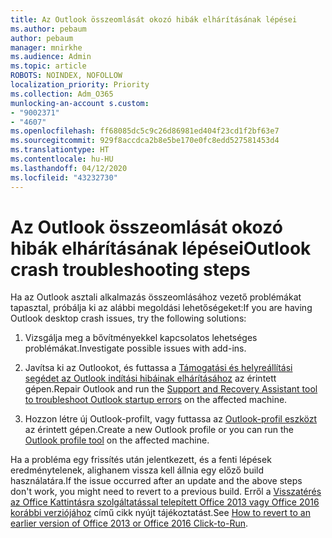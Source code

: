 ```yaml
---
title: Az Outlook összeomlását okozó hibák elhárításának lépései
ms.author: pebaum
author: pebaum
manager: mnirkhe
ms.audience: Admin
ms.topic: article
ROBOTS: NOINDEX, NOFOLLOW
localization_priority: Priority
ms.collection: Adm_O365
munlocking-an-account s.custom:
- "9002371"
- "4607"
ms.openlocfilehash: ff68085dc5c9c26d86981ed404f23cd1f2bf63e7
ms.sourcegitcommit: 929f8accdca2b8e5be170e0fc8edd527581453d4
ms.translationtype: HT
ms.contentlocale: hu-HU
ms.lasthandoff: 04/12/2020
ms.locfileid: "43232730"
---
```

# <a name="outlook-crash-troubleshooting-steps"></a><span data-ttu-id="b71ea-102">Az Outlook összeomlását okozó hibák elhárításának lépései</span><span class="sxs-lookup"><span data-stu-id="b71ea-102">Outlook crash troubleshooting steps</span></span>

<span data-ttu-id="b71ea-103">Ha az Outlook asztali alkalmazás összeomlásához vezető problémákat tapasztal, próbálja ki az alábbi megoldási lehetőségeket:</span><span class="sxs-lookup"><span data-stu-id="b71ea-103">If you are having Outlook desktop crash issues, try the following solutions:</span></span>

1. <span data-ttu-id="b71ea-104">Vizsgálja meg a bővítményekkel kapcsolatos lehetséges problémákat.</span><span class="sxs-lookup"><span data-stu-id="b71ea-104">Investigate possible issues with add-ins.</span></span>

2. <span data-ttu-id="b71ea-105">Javítsa ki az Outlookot, és futtassa a [Támogatási és helyreállítási segédet az Outlook indítási hibáinak elhárításához](https://aka.ms/SaRA-OutlookWontStart) az érintett gépen.</span><span class="sxs-lookup"><span data-stu-id="b71ea-105">Repair Outlook and run the [Support and Recovery Assistant tool to troubleshoot Outlook startup errors](https://aka.ms/SaRA-OutlookWontStart) on the affected machine.</span></span>

3. <span data-ttu-id="b71ea-106">Hozzon létre új Outlook-profilt, vagy futtassa az [Outlook-profil eszközt](https://aka.ms/SaRA-OutlookSetupProfile) az érintett gépen.</span><span class="sxs-lookup"><span data-stu-id="b71ea-106">Create a new Outlook profile or you can run the [Outlook profile tool](https://aka.ms/SaRA-OutlookSetupProfile) on the affected machine.</span></span>

<span data-ttu-id="b71ea-107">Ha a probléma egy frissítés után jelentkezett, és a fenti lépések eredménytelenek, alighanem vissza kell állnia egy előző build használatára.</span><span class="sxs-lookup"><span data-stu-id="b71ea-107">If the issue occurred after an update and the above steps don't work, you might need to revert to a previous build.</span></span> <span data-ttu-id="b71ea-108">Erről a [Visszatérés az Office Kattintásra szolgáltatással telepített Office 2013 vagy Office 2016 korábbi verziójához](https://support.microsoft.com/help/2770432) című cikk nyújt tájékoztatást.</span><span class="sxs-lookup"><span data-stu-id="b71ea-108">See [How to revert to an earlier version of Office 2013 or Office 2016 Click-to-Run](https://support.microsoft.com/help/2770432).</span></span>
